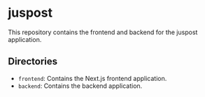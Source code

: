# juspost

This repository contains the frontend and backend for the juspost application.

## Directories

- `frontend`: Contains the Next.js frontend application.
- `backend`: Contains the backend application.
